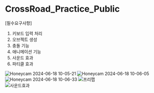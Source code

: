# CrossRoad_Practice_Public

[필수요구사항]
1. 키보드 입력 처리
2. 오브젝트 생성
3. 충돌 기능
4. 애니메이션 기능
5. 사운드 효과
6. 파티클 효과

![Honeycam 2024-06-18 10-05-21](https://github.com/welephant3/CrossRoad_Practice_Public/assets/167234182/d9e01ab3-b2b9-4d65-adb8-ba55cdd5ebd2)
![Honeycam 2024-06-18 10-06-05](https://github.com/welephant3/CrossRoad_Practice_Public/assets/167234182/599ca018-fa86-4d35-be50-1fe0e45a59da)
![Honeycam 2024-06-18 10-06-33](https://github.com/welephant3/CrossRoad_Practice_Public/assets/167234182/646d04e9-87be-4824-9182-f9408b14e651)
![프리팹](https://github.com/welephant3/CrossRoad_Practice_Public/assets/167234182/1383df8c-036e-480c-8ba4-096a3eb5e179)
</br>![사운드효과](https://github.com/welephant3/CrossRoad_Practice_Public/assets/167234182/c80fc60f-c1ba-4f78-b0fd-5747926a39e8)
